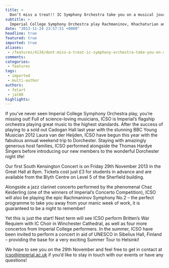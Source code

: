 ```yaml
---
title: >
  Don’t miss a treat!! IC Symphony Orchestra take you on a musical journey
subtitle: >
  Imperial College Symphony Orchestra play Rachmaninov, Khachaturian and Beal…
date: "2013-11-24 23:57:51 +0000"
headline: true
featured: true
imported: true
aliases:
 - /features/4134/dont-miss-a-treat-ic-symphony-orchestra-take-you-on-a-musical-journey
comments:
categories:
 - features
tags:
 - imported
 - multi-author
authors:
 - felart
 - jal08
highlights:
---
```


If you’ve never seen Imperial College Symphony Orchestra play, you’re missing out! Full of science-loving musicians, ICSO is Imperial’s flagship orchestra playing great music to the highest standards.
 After the success of playing to a sold out Cadogan Hall last year with the stunning BBC Young Musician 2012 Laura van der Heijden, ICSO have begun this year with the fabulous annual weekend trip to Dorchester. Staying with amazingly generous host families, ICSO performed alongside the Thomas Hardye Singers before introducing our new members to the wonderful Dorchester night life!

Our first South Kensington Concert is on Friday 29th November 2013 in the Great Hall at 8pm. Tickets cost just £3 for students in advance and are available from the Blyth Centre on Level 5 of the Sherfield building.

Alongside a jazz clarinet concerto performed by the phenomenal Chaz Keiderling (one of the winners of Imperial’s Concerto Competition), ICSO will also be playing the epic Rachmaninov Symphony No.2 – the perfect programme to take you away from your manic week of work, it is guaranteed to be a night to remember!

Yet this is just the start! Next term will see ICSO perform Britten’s War Requiem with IC Choir in Winchester Cathedral, as well as four more concertos from Imperial College performers. In the summer, ICSO have been invited to perform a concert in aid of UNESCO in Sibelius Hall, Finland – providing the base for a very exciting Summer Tour to Helsinki!

We hope to see you on the 29th November and feel free to get in contact at icso@imperial.ac.uk if you’d like to stay in touch with our events or have any questions!
